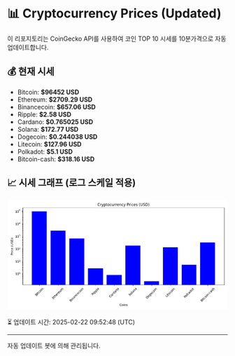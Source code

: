 
# 📊 Cryptocurrency Prices (Updated)

이 리포지토리는 CoinGecko API를 사용하여 코인 TOP 10 시세를 10분가격으로 자동 업데이트합니다.

## 💰 현재 시세
- Bitcoin: **$96452 USD**
- Ethereum: **$2709.29 USD**
- Binancecoin: **$657.06 USD**
- Ripple: **$2.58 USD**
- Cardano: **$0.765025 USD**
- Solana: **$172.77 USD**
- Dogecoin: **$0.244038 USD**
- Litecoin: **$127.96 USD**
- Polkadot: **$5.1 USD**
- Bitcoin-cash: **$318.16 USD**

## 📈 시세 그래프 (로그 스케일 적용)
![Crypto Prices](crypto_prices.png)

⏳ 업데이트 시간: 2025-02-22 09:52:48 (UTC)

---
자동 업데이트 봇에 의해 관리됩니다.

